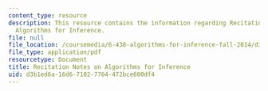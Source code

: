 ```yaml
---
content_type: resource
description: This resource contains the information regarding Recitation Notes on
  Algorithms for Inference.
file: null
file_location: /coursemedia/6-438-algorithms-for-inference-fall-2014/d3b1ed6a16d671027764472bce600df4_MIT6_438F14_Toy_Example.pdf
file_type: application/pdf
resourcetype: Document
title: Recitation Notes on Algorithms for Inference
uid: d3b1ed6a-16d6-7102-7764-472bce600df4
---
```

